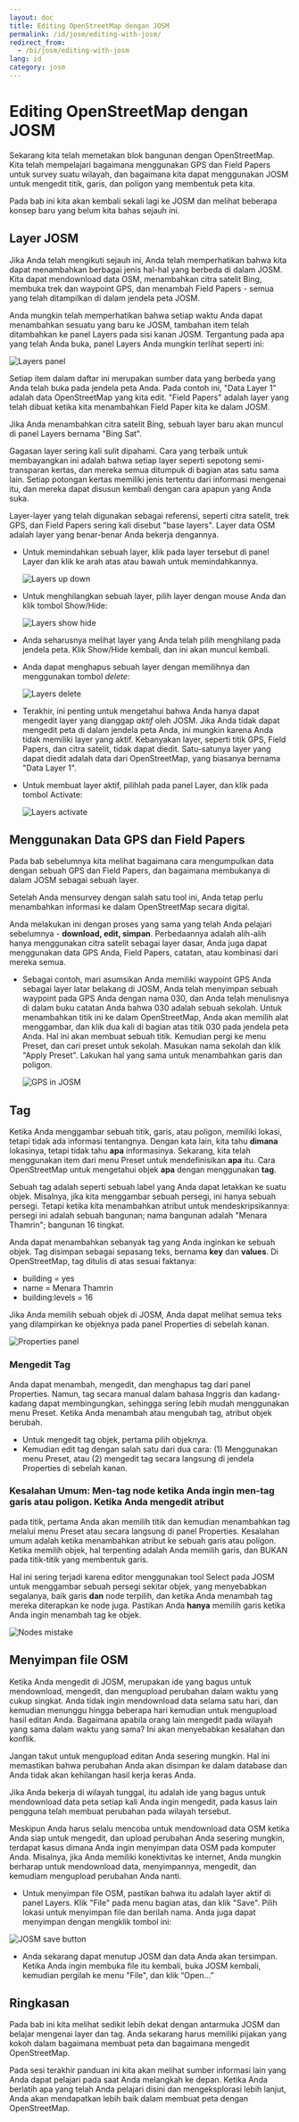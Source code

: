 ```yaml
---
layout: doc
title: Editing OpenStreetMap dengan JOSM
permalink: /id/josm/editing-with-josm/
redirect_from:
  - /bi/josm/editing-with-josm
lang: id
category: josm
---
```


Editing OpenStreetMap dengan JOSM
=================================

Sekarang kita telah memetakan blok bangunan dengan OpenStreetMap. Kita telah
mempelajari bagaimana menggunakan GPS dan Field Papers untuk survey suatu 
wilayah, dan bagaimana kita dapat menggunakan JOSM untuk mengedit titik, garis,
dan poligon yang membentuk peta kita.

Pada bab ini kita akan kembali sekali lagi ke JOSM dan melihat beberapa konsep
baru yang belum kita bahas sejauh ini.

Layer JOSM
----------
Jika Anda telah mengikuti sejauh ini, Anda telah memperhatikan bahwa kita dapat 
menambahkan berbagai jenis hal-hal yang berbeda di dalam JOSM. Kita dapat mendownload
data OSM, menambahkan citra satelit Bing, membuka trek dan waypoint GPS, dan menambah
Field Papers - semua yang telah ditampilkan di dalam jendela peta JOSM.

Anda mungkin telah memperhatikan bahwa setiap waktu Anda dapat menambahkan sesuatu yang 
baru ke JOSM, tambahan item telah ditambahkan ke panel Layers pada sisi kanan JOSM.
Tergantung pada apa yang telah Anda buka, panel Layers Anda mungkin terlihat seperti ini:

![Layers panel][]

Setiap item dalam daftar ini merupakan sumber data yang berbeda yang Anda telah buka pada
jendela peta Anda. Pada contoh ini, "Data Layer 1" adalah data OpenStreetMap yang kita
edit. "Field Papers" adalah layer yang telah dibuat ketika kita menambahkan Field Paper
kita ke dalam JOSM.

Jika Anda menambahkan citra satelit Bing, sebuah layer baru akan muncul di panel Layers 
bernama "Bing Sat".

Gagasan layer sering kali sulit dipahami. Cara yang terbaik untuk membayangkan ini adalah
bahwa setiap layer seperti sepotong semi-transparan kertas, dan mereka semua ditumpuk 
di bagian atas satu sama lain. Setiap potongan kertas memiliki jenis tertentu dari informasi
mengenai itu, dan mereka dapat disusun kembali dengan cara apapun yang Anda suka.

Layer-layer yang telah digunakan sebagai referensi, seperti citra satelit, trek GPS, dan
Field Papers sering kali disebut "base layers". Layer data OSM adalah layer yang benar-benar
Anda bekerja dengannya.
	
*	Untuk memindahkan sebuah layer, klik pada layer tersebut di panel Layer dan klik ke arah
	atas atau bawah untuk memindahkannya.
			
	![Layers up down][]
	
*	Untuk menghilangkan sebuah layer, pilih layer dengan mouse Anda dan klik tombol Show/Hide:

	![Layers show hide][]
	
*	Anda seharusnya melihat layer yang Anda telah pilih menghilang pada jendela peta.
	Klik Show/Hide kembali, dan ini akan muncul kembali.
*	Anda dapat menghapus sebuah layer dengan memilihnya dan menggunakan tombol *delete*:

	![Layers delete][]

*	Terakhir, ini penting untuk mengetahui bahwa Anda hanya dapat mengedit layer yang dianggap
	*aktif* oleh JOSM. Jika Anda tidak dapat mengedit peta di dalam jendela peta Anda, ini 
	mungkin karena Anda tidak memiliki layer yang aktif. Kebanyakan layer, seperti titik GPS,
	Field Papers, dan citra satelit, tidak dapat diedit. Satu-satunya layer yang dapat diedit
	adalah data dari OpenStreetMap, yang biasanya bernama "Data Layer 1".
*	Untuk membuat layer aktif, pilihlah pada panel Layer, dan klik pada tombol Activate:

	![Layers activate][]

Menggunakan Data GPS dan Field Papers
-------------------------------------
Pada bab sebelumnya kita melihat bagaimana cara mengumpulkan data dengan sebuah GPS dan Field 
Papers, dan bagaimana membukanya di dalam JOSM sebagai sebuah layer.

Setelah Anda mensurvey dengan salah satu tool ini, Anda tetap perlu menambahkan informasi ke dalam
OpenStreetMap secara digital. 

Anda melakukan ini dengan proses yang sama yang telah Anda pelajari sebelumnya - **download, edit, simpan**.
Perbedaannya adalah alih-alih hanya menggunakan citra satelit sebagai layer dasar, Anda juga dapat
menggunakan data GPS Anda, Field Papers, catatan, atau kombinasi dari mereka semua.
	
*	Sebagai contoh, mari asumsikan Anda memiliki waypoint GPS Anda sebagai layer latar belakang di 
	JOSM, Anda telah menyimpan sebuah waypoint pada GPS Anda dengan nama 030, dan Anda telah menulisnya
	di dalam buku catatan Anda bahwa 030 adalah sebuah sekolah. Untuk menambahkan titik ini ke dalam
	OpenStreetMap, Anda akan memilih alat menggambar, dan klik dua kali di bagian atas titik 030 pada
	jendela peta Anda. Hal ini akan membuat sebuah titik. Kemudian pergi ke menu Preset, dan cari 
	preset untuk sekolah. Masukan nama sekolah dan klik "Apply Preset". Lakukan hal yang sama untuk
	menambahkan garis dan poligon. 

	![GPS in JOSM][]

Tag
---
Ketika Anda menggambar sebuah titik, garis, atau poligon, memiliki lokasi, tetapi tidak ada informasi
tentangnya. Dengan kata lain, kita tahu **dimana** lokasinya, tetapi tidak tahu **apa** informasinya.
Sekarang, kita telah menggunakan item dari menu Preset untuk mendefinisikan **apa** itu. Cara OpenStreetMap
untuk mengetahui objek **apa** dengan menggunakan **tag**.

Sebuah tag adalah seperti sebuah label yang Anda dapat letakkan ke suatu objek. Misalnya, jika kita
menggambar sebuah persegi, ini hanya sebuah persegi. Tetapi ketika kita menambahkan atribut untuk
mendeskripsikannya: persegi ini adalah sebuah bangunan; nama bangunan adalah "Menara Thamrin"; bangunan
16 tingkat.

Anda dapat menambahkan sebanyak tag yang Anda inginkan ke sebuah objek. Tag disimpan sebagai sepasang teks,
bernama **key** dan **values**. Di OpenStreetMap, tag ditulis di atas sesuai faktanya: 

*	building = yes
*	name = Menara Thamrin
*	building:levels = 16

Jika Anda memilih sebuah objek di JOSM, Anda dapat melihat semua teks yang dilampirkan ke objeknya pada 
panel Properties di sebelah kanan. 

![Properties panel][]
	
### Mengedit Tag
Anda dapat menambah, mengedit, dan menghapus tag dari panel Properties. Namun, tag secara manual 
dalam bahasa Inggris dan kadang-kadang dapat membingungkan, sehingga sering lebih mudah menggunakan
menu Preset. Ketika Anda menambah atau mengubah tag, atribut objek berubah.

*	Untuk mengedit tag objek, pertama pilih objeknya.
*	Kemudian edit tag dengan salah satu dari dua cara: (1) Menggunakan menu Preset, atau (2) mengedit 
	tag secara langsung di jendela Properties di sebelah kanan.

### Kesalahan Umum: Men-tag node ketika Anda ingin men-tag garis atau poligon. Ketika Anda mengedit atribut 
pada titik, pertama Anda akan memilih titik dan kemudian menambahkan tag melalui menu Preset atau secara 
langsung di panel Properties. Kesalahan umum adalah ketika menambahkan atribut ke sebuah garis atau poligon.
Ketika memilih objek, hal terpenting adalah Anda memilih garis, dan BUKAN pada titik-titik yang membentuk
garis.

Hal ini sering terjadi karena editor menggunakan tool Select pada JOSM untuk menggambar sebuah persegi sekitar
objek, yang menyebabkan segalanya, baik garis **dan** node terpilih, dan ketika Anda menambah tag mereka 
diterapkan ke node juga. Pastikan Anda **hanya** memilih garis ketika Anda ingin menambah tag ke objek.

![Nodes mistake][]

Menyimpan file OSM
------------------
Ketika Anda mengedit di JOSM, merupakan ide yang bagus untuk mendownload, mengedit, dan mengupload perubahan
dalam waktu yang cukup singkat. Anda tidak ingin mendownload data selama satu hari, dan kemudian menunggu
hingga beberapa hari kemudian untuk mengupload hasil editan Anda. Bagaimana apabila orang lain mengedit 
pada wilayah yang sama dalam waktu yang sama? Ini akan menyebabkan kesalahan dan konflik.

Jangan takut untuk mengupload editan Anda sesering mungkin. Hal ini memastikan bahwa perubahan Anda akan
disimpan ke dalam database dan Anda tidak akan kehilangan hasil kerja keras Anda.

Jika Anda bekerja di wilayah tunggal, itu adalah ide yang bagus untuk mendownload data peta setiap kali 
Anda ingin mengedit, pada kasus lain pengguna telah membuat perubahan pada wilayah tersebut.

Meskipun Anda harus selalu mencoba untuk mendownload data OSM ketika Anda siap untuk mengedit, dan upload
perubahan Anda sesering mungkin, terdapat kasus dimana Anda ingin menyimpan data OSM pada komputer Anda.
Misalnya, jika Anda memiliki konektivitas ke internet, Anda mungkin berharap untuk mendownload data,
menyimpannya, mengedit, dan kemudiam mengupload perubahan Anda nanti.

*	Untuk menyimpan file OSM, pastikan bahwa itu adalah layer aktif di panel Layers. Klik "File" pada menu
	bagian atas, dan klik "Save". Pilih lokasi untuk menyimpan file dan berilah nama. Anda juga dapat
	menyimpan dengan mengklik tombol ini:

![JOSM save button][]

*	Anda sekarang dapat menutup JOSM dan data Anda akan tersimpan. Ketika Anda ingin membuka file itu kembali,
	buka JOSM kembali, kemudian pergilah ke menu "File", dan klik “Open...”

Ringkasan
---------
Pada bab ini kita melihat sedikit lebih dekat dengan antarmuka JOSM dan belajar mengenai layer dan tag. 
Anda sekarang harus memiliki pijakan yang kokoh dalam bagaimana membuat peta dan bagaimana mengedit 
OpenStreetMap.

Pada sesi terakhir panduan ini kita akan melihat sumber informasi lain yang Anda dapat pelajari pada
saat Anda melangkah ke depan. Ketika Anda berlatih apa yang telah Anda pelajari disini dan mengeksplorasi
lebih lanjut, Anda akan mendapatkan lebih baik dalam membuat peta dengan OpenStreetMap.


[Layers panel]: /images/josm/josm_layers-panel.png
[Layers up down]: /images/josm/josm_layers-panel-up-down.png
[Layers show hide]: /images/josm/josm_layers-panel-show-hide.png
[Layers delete]: /images/josm/josm_layers-panel-delete.png
[Layers activate]: /images/josm/josm_layers-panel-activate.png
[GPS in JOSM]: /images/josm/josm_gps-layer.png
[Properties panel]: /images/josm/josm_properties-panel.png
[Nodes mistake]: /images/josm/josm_nodes-selected-mistake.png
[JOSM save button]: /images/josm/josm_save-button.png

